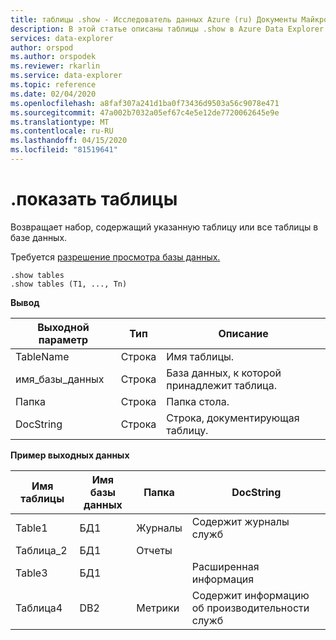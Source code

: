 ```yaml
---
title: таблицы .show - Исследователь данных Azure (ru) Документы Майкрософт
description: В этой статье описаны таблицы .show в Azure Data Explorer.
services: data-explorer
author: orspod
ms.author: orspodek
ms.reviewer: rkarlin
ms.service: data-explorer
ms.topic: reference
ms.date: 02/04/2020
ms.openlocfilehash: a8faf307a241d1ba0f73436d9503a56c9078e471
ms.sourcegitcommit: 47a002b7032a05ef67c4e5e12de7720062645e9e
ms.translationtype: MT
ms.contentlocale: ru-RU
ms.lasthandoff: 04/15/2020
ms.locfileid: "81519641"
---
```

# <a name="show-tables"></a>.показать таблицы

Возвращает набор, содержащий указанную таблицу или все таблицы в базе данных.

Требуется [разрешение просмотра базы данных.](../management/access-control/role-based-authorization.md)

```
.show tables
.show tables (T1, ..., Tn)
```

**Вывод**

|Выходной параметр |Тип |Описание
|---|---|---
|TableName  |Строка |Имя таблицы.
|имя_базы_данных  |Строка |База данных, к которой принадлежит таблица.
|Папка |Строка |Папка стола.
|DocString |Строка |Строка, документирующая таблицу.

**Пример выходных данных**

|Имя таблицы |Имя базы данных |Папка | DocString
|---|---|---|---
|Table1 |БД1 |Журналы |Содержит журналы служб
|Таблица_2 |БД1 | Отчеты |
|Table3 |БД1 | | Расширенная информация |
|Таблица4 |DB2 | Метрики| Содержит информацию об производительности служб